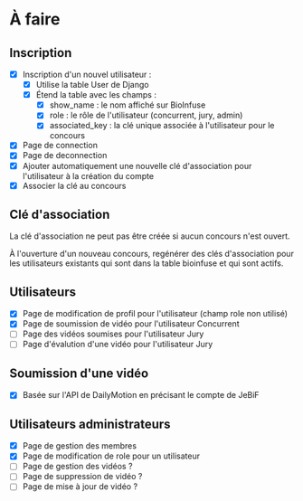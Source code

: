 # À faire

## Inscription

* [x] Inscription d'un nouvel utilisateur :
    * [x] Utilise la table User de Django
    * [x] Étend la table avec les champs :
        * [x] show_name : le nom affiché sur BioInfuse
        * [x] role : le rôle de l'utilisateur  (concurrent, jury, admin)
        * [x] associated_key : la clé unique associée à  l'utilisateur pour le concours
* [x] Page de connection
* [x] Page de deconnection
* [x] Ajouter automatiquement une nouvelle clé d'association pour l'utilisateur à la création du compte
* [x] Associer la clé au concours

## Clé d'association

La clé d'association ne peut pas être créée si aucun concours n'est ouvert.

À l'ouverture d'un nouveau concours, regénérer des clés d'association pour
les utilisateurs existants qui sont dans la table bioinfuse et qui sont actifs.

## Utilisateurs

* [x] Page de modification de profil pour l'utilisateur (champ role non utilisé)
* [x] Page de soumission de vidéo pour l'utilisateur Concurrent
* [ ] Page des vidéos soumises pour l'utilisateur Jury
* [ ] Page d'évalution d'une vidéo pour l'utilisateur Jury

## Soumission d'une vidéo

* [x] Basée sur l'API de DailyMotion en précisant le compte de JeBiF

## Utilisateurs administrateurs

* [x] Page de gestion des membres
* [x] Page de modification de role pour un utilisateur
* [ ] Page de gestion des vidéos ?
* [ ] Page de suppression de vidéo ?
* [ ] Page de mise à jour de vidéo ?